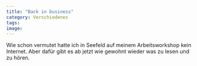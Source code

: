 ```yaml
---
title: "Back in business"
category: Verschiedenes
tags: 
image: 
---
```


Wie schon vermutet hatte ich in Seefeld auf meinem Arbeitsworkshop kein Internet. Aber dafür gibt es ab jetzt wie gewohnt wieder was zu lesen und zu hören.